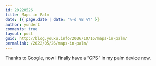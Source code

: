 ```yaml
---
id: 20220526
title: Maps in Palm
date: {{ page.date | date: "%-d %B %Y" }}
author: yundert
comments: true
layout: post
guid: http://blog.youxu.info/2006/10/16/maps-in-palm/
permalink: /2022/05/26/maps-in-palm/
---
```

Thanks to Google, now I finally have a &#8220;GPS&#8221; in my palm device now.

<!DOCTYPE HTML>
<html>
  <head>
    <title>{{ page.title }}</title>
  </head>
  <body>